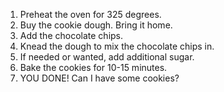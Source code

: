 1. Preheat the oven for 325 degrees.
2. Buy the cookie dough. Bring it home.
3. Add the chocolate chips.
4. Knead the dough to mix the chocolate chips in.
5. If needed or wanted, add additional sugar.
6. Bake the cookies for 10-15 minutes.
7. YOU DONE! Can I have some cookies?
